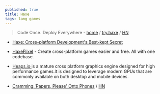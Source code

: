 ```yaml
---
published: true
title: Haxe
tags: lang games
---
```

> Code Once. Deploy Everywhere - [home](https://haxe.org/) / [try.haxe](https://try.haxe.org/) / [HN](https://news.ycombinator.com/item?id=26082347)

- [Haxe: Cross-platform Development's Best-kept Secret](https://www.toptal.com/cross-platform/haxe-language-cross-platform) 

- [HaxeFlixel](https://haxeflixel.com/showcase/) - Create cross-platform games easier and free.
All with one codebase.
- [Heaps.io ](https://heaps.io/) is a mature cross platform graphics engine designed for high performance games.It is designed to leverage modern GPUs that are commonly available on both desktop and mobile devices.

- [Cramming 'Papers, Please' Onto Phones](https://dukope.com/devlogs/papers-please/mobile/) / [HN](https://news.ycombinator.com/item?id=32371423)
